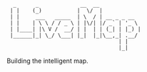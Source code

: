 ```plaintext
  _      _             __  __             
 | |    (_)           |  \/  |            
 | |     ___   _____  | \  / | __ _ _ __  
 | |    | \ \ / / _ \ | |\/| |/ _` | '_ \ 
 | |____| |\ V /  __/ | |  | | (_| | |_) |
 |______|_| \_/ \___| |_|  |_|\__,_| .__/ 
                                   | |    
                                   |_|
```

Building the intelligent map.

<!--

**Here are some ideas to get you started:**

🙋‍♀️ A short introduction - what is your organization all about?
🌈 Contribution guidelines - how can the community get involved?
👩‍💻 Useful resources - where can the community find your docs? Is there anything else the community should know?
🍿 Fun facts - what does your team eat for breakfast?
🧙 Remember, you can do mighty things with the power of [Markdown](https://docs.github.com/github/writing-on-github/getting-started-with-writing-and-formatting-on-github/basic-writing-and-formatting-syntax)
-->
